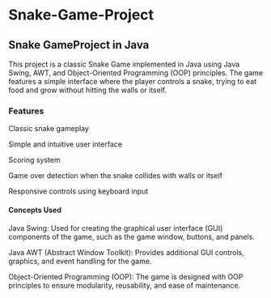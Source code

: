 # Snake-Game-Project


## Snake GameProject in Java
This project is a classic Snake Game implemented in Java using Java Swing, AWT, and Object-Oriented Programming (OOP) principles. The game features a simple interface where the player controls a snake, trying to eat food and grow without hitting the walls or itself.

### Features 
Classic snake gameplay

Simple and intuitive user interface

Scoring system

Game over detection when the snake collides with walls or itself

Responsive controls using keyboard input

#### Concepts Used
Java Swing: Used for creating the graphical user interface (GUI) components of the game, such as the game window, buttons, and panels.

Java AWT (Abstract Window Toolkit): Provides additional GUI controls, graphics, and event handling for the game.

Object-Oriented Programming (OOP): The game is designed with OOP principles to ensure modularity, reusability, and ease of maintenance.
